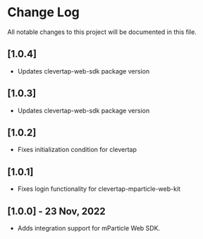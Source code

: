 # Change Log
All notable changes to this project will be documented in this file.
## [1.0.4]
- Updates clevertap-web-sdk package version
## [1.0.3]
- Updates clevertap-web-sdk package version
## [1.0.2]
- Fixes initialization condition for clevertap
## [1.0.1]
- Fixes login functionality for clevertap-mparticle-web-kit
## [1.0.0] - 23 Nov, 2022
- Adds integration support for mParticle Web SDK.